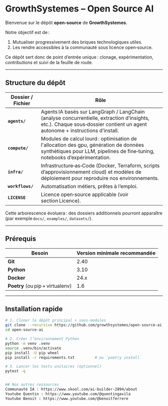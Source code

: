 # GrowthSystemes – Open Source AI 

Bienvenue sur le dépôt **open‑source** de **GrowthSystemes**.  

Notre objectif est de :
1. Mutualiser progressivement des briques technologiques utiles.
2. Les rendre accessibles à la communauté sous licence open‑source. 

Ce dépôt sert donc de point d’entrée unique : clonage, expérimentation, contributions et suivi de la feuille de route.

---

## Structure du dépôt

| Dossier / Fichier | Rôle |
| ----------------- | ---- |
| **`agents/`**     | Agents IA basés sur LangGraph / LangChain (analyse concurrentielle, extraction d’insights, etc.). Chaque sous‑dossier contient un agent autonome + instructions d’install. |
| **`compute/`**    | Modules de calcul lourd : optimisation de l'allocation des gpu, génération de données synthétiques pour LLM, pipelines de fine‑tuning, notebooks d’expérimentation. |
| **`infra/`**      | Infrastructure‑as‑Code (Docker, Terraform, scripts d’approvisionnement cloud) et modèles de déploiement pour reproduire nos environnements. |
| **`workflows/`**  | Automatisation métiers, prêtes à l’emploi. |
| **`LICENSE`**     | Licence open‑source applicable (voir section Licence). |

Cette arborescence évoluera : des dossiers additionnels pourront apparaître (par exemple `docs/`, `examples/`, `datasets/`).

---

## Prérequis

| Besoin | Version minimale recommandée |
| ------ | --------------------------- |
| **Git** | 2.40 |
| **Python** | 3.10 |
| **Docker** | 24.x |
| **Poetry** (ou pip + virtualenv) | 1.6 |

---

## Installation rapide

```bash
# 1. Cloner le dépôt principal + sous‑modules
git clone --recursive https://github.com/growthsystemes/open-source-ai.git
cd open-source-ai

# 2. Créer l’environnement Python
python -m venv .venv
source .venv/bin/activate
pip install -U pip wheel
pip install -r requirements.txt         # ou `poetry install`

# 3. Lancer les tests unitaires (optionnel)
pytest -q


## Nos autres ressources
Communauté IA : https://www.skool.com/ai-builder-2894/about
Youtube Quentin : https://www.youtube.com/@quentingavila
Youtube Benoit : https://www.youtube.com/@benoitferrere

